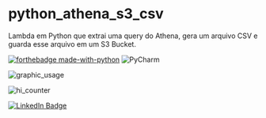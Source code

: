 # python_athena_s3_csv
Lambda em Python que extrai uma query do Athena, gera um arquivo CSV e guarda esse arquivo em um S3 Bucket.

[![forthebadge made-with-python](http://ForTheBadge.com/images/badges/made-with-python.svg)](https://www.python.org/)
![PyCharm](![https://www.jetbrains.com/ru-ru/pycharm/](https://img.shields.io/badge/pycharm-brightgreen.svg))


![graphic_usage](https://github-readme-stats.vercel.app/api/top-langs/?username=rafawainer)


![hi_counter](https://hits.seeyoufarm.com/api/count/incr/badge.svg?url=https%3A%2F%2Fgithub.com%2Frafawainer1212%2Fhit-counter)


[![LinkedIn Badge](https://img.shields.io/badge/LinkedIn-Profile-informational?style=flat&logo=linkedin&logoColor=white&color=0D76A8)](https://www.linkedin.com/in/rafawainer/)
